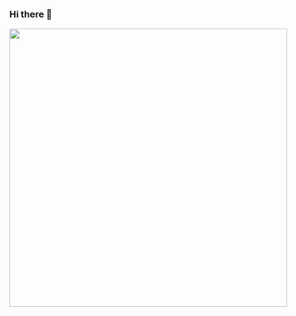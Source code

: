 ### Hi there 👋

<div id="header" align="left">
  <img src="https://media.giphy.com/media/JTVvyF3M0hspF4JSXY/giphy.gif" width="500"/>
</div>
